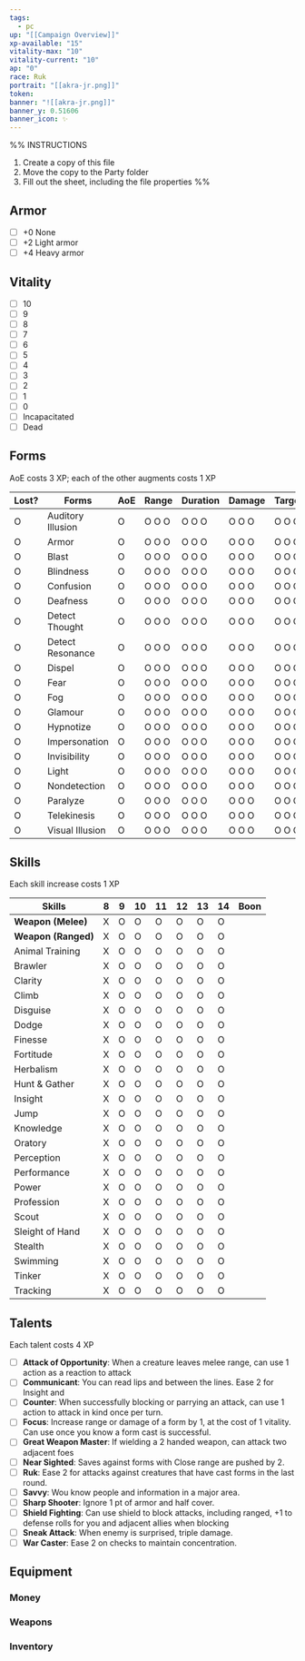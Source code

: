 ```yaml
---
tags:
  - pc
up: "[[Campaign Overview]]"
xp-available: "15"
vitality-max: "10"
vitality-current: "10"
ap: "0"
race: Ruk
portrait: "[[akra-jr.png]]"
token: 
banner: "![[akra-jr.png]]"
banner_y: 0.51606
banner_icon: ✨
---
```

%% 
INSTRUCTIONS
1. Create a copy of this file
2. Move the copy to the Party folder
3. Fill out the sheet, including the file properties
%%

## Armor

- [ ] +0 None
- [ ] +2 Light armor
- [ ] +4 Heavy armor

## Vitality

- [ ] 10
- [ ] 9
- [ ] 8
- [ ] 7
- [ ] 6
- [ ] 5
- [ ] 4
- [ ] 3
- [ ] 2
- [ ] 1
- [ ] 0
- [ ] Incapacitated
- [ ] Dead

## Forms

AoE costs 3 XP; each of the other augments costs 1 XP

| Lost? | Forms             | AoE | Range | Duration | Damage | Targets |
| ----- | ----------------- | --- | ----- | -------- | ------ | ------- |
| O     | Auditory Illusion | O   | O O O | O O O    | O O O  | O O O   |
| O     | Armor             | O   | O O O | O O O    | O O O  | O O O   |
| O     | Blast             | O   | O O O | O O O    | O O O  | O O O   |
| O     | Blindness         | O   | O O O | O O O    | O O O  | O O O   |
| O     | Confusion         | O   | O O O | O O O    | O O O  | O O O   |
| O     | Deafness          | O   | O O O | O O O    | O O O  | O O O   |
| O     | Detect Thought    | O   | O O O | O O O    | O O O  | O O O   |
| O     | Detect Resonance  | O   | O O O | O O O    | O O O  | O O O   |
| O     | Dispel            | O   | O O O | O O O    | O O O  | O O O   |
| O     | Fear              | O   | O O O | O O O    | O O O  | O O O   |
| O     | Fog               | O   | O O O | O O O    | O O O  | O O O   |
| O     | Glamour           | O   | O O O | O O O    | O O O  | O O O   |
| O     | Hypnotize         | O   | O O O | O O O    | O O O  | O O O   |
| O     | Impersonation     | O   | O O O | O O O    | O O O  | O O O   |
| O     | Invisibility      | O   | O O O | O O O    | O O O  | O O O   |
| O     | Light             | O   | O O O | O O O    | O O O  | O O O   |
| O     | Nondetection      | O   | O O O | O O O    | O O O  | O O O   |
| O     | Paralyze          | O   | O O O | O O O    | O O O  | O O O   |
| O     | Telekinesis       | O   | O O O | O O O    | O O O  | O O O   |
| O     | Visual Illusion   | O   | O O O | O O O    | O O O  | O O O   |

## Skills

Each skill increase costs 1 XP

| Skills              | 8   | 9   | 10  | 11  | 12  | 13  | 14  | Boon |
| ------------------- | --- | --- | --- | --- | --- | --- | --- | ---- |
| **Weapon (Melee)**  | X   | O   | O   | O   | O   | O   | O   |      |
| **Weapon (Ranged)** | X   | O   | O   | O   | O   | O   | O   |      |
| Animal Training     | X   | O   | O   | O   | O   | O   | O   |      |
| Brawler             | X   | O   | O   | O   | O   | O   | O   |      |
| Clarity             | X   | O   | O   | O   | O   | O   | O   |      |
| Climb               | X   | O   | O   | O   | O   | O   | O   |      |
| Disguise            | X   | O   | O   | O   | O   | O   | O   |      |
| Dodge               | X   | O   | O   | O   | O   | O   | O   |      |
| Finesse             | X   | O   | O   | O   | O   | O   | O   |      |
| Fortitude           | X   | O   | O   | O   | O   | O   | O   |      |
| Herbalism           | X   | O   | O   | O   | O   | O   | O   |      |
| Hunt & Gather       | X   | O   | O   | O   | O   | O   | O   |      |
| Insight             | X   | O   | O   | O   | O   | O   | O   |      |
| Jump                | X   | O   | O   | O   | O   | O   | O   |      |
| Knowledge           | X   | O   | O   | O   | O   | O   | O   |      |
| Oratory             | X   | O   | O   | O   | O   | O   | O   |      |
| Perception          | X   | O   | O   | O   | O   | O   | O   |      |
| Performance         | X   | O   | O   | O   | O   | O   | O   |      |
| Power               | X   | O   | O   | O   | O   | O   | O   |      |
| Profession          | X   | O   | O   | O   | O   | O   | O   |      |
| Scout               | X   | O   | O   | O   | O   | O   | O   |      |
| Sleight of Hand     | X   | O   | O   | O   | O   | O   | O   |      |
| Stealth             | X   | O   | O   | O   | O   | O   | O   |      |
| Swimming            | X   | O   | O   | O   | O   | O   | O   |      |
| Tinker              | X   | O   | O   | O   | O   | O   | O   |      |
| Tracking            | X   | O   | O   | O   | O   | O   | O   |      |

## Talents

Each talent costs 4 XP

- [ ] **Attack of Opportunity**: When a creature leaves melee range, can use 1 action as a reaction to attack
- [ ] **Communicant**: You can read lips and between the lines. Ease 2 for Insight and 
- [ ] **Counter**: When successfully blocking or parrying an attack, can use 1 action to attack in kind once per turn.
- [ ] **Focus**: Increase range or damage of a form by 1, at the cost of 1 vitality. Can use once you know a form cast is successful.
- [ ] **Great Weapon Master**: If wielding a 2 handed weapon, can attack two adjacent foes
- [ ] **Near Sighted**: Saves against forms with Close range are pushed by 2.
- [ ] **Ruk**: Ease 2 for attacks against creatures that have cast forms in the last round.
- [ ] **Savvy**: Wou know people and information in a major area.
- [ ] **Sharp Shooter**: Ignore 1 pt of armor and half cover. 
- [ ] **Shield Fighting**: Can use shield to block attacks, including ranged, +1 to defense rolls for you and adjacent allies when blocking
- [ ] **Sneak Attack**: When enemy is surprised, triple damage.
- [ ] **War Caster**: Ease 2 on checks to maintain concentration.

## Equipment

### Money



### Weapons



### Inventory

